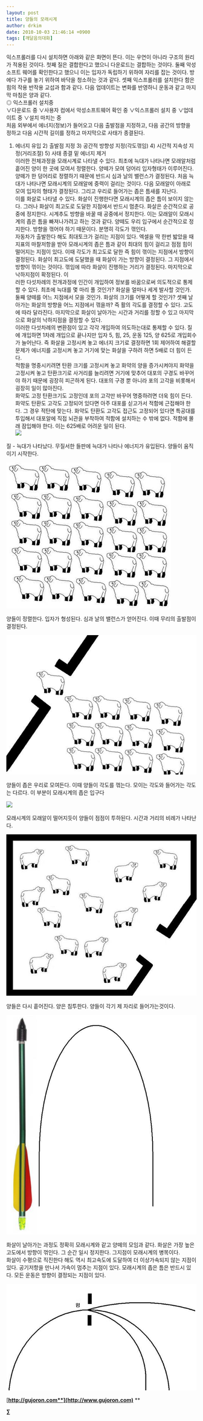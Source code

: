 ```yaml
---
layout: post
title: 양들의 모래시계
author: drkim
date: 2010-10-03 21:46:14 +0900
tags: [깨달음의대화]
---
```



  
 익스프롤러를 다시 설치하면 아래와 같은 화면이 뜬다. 이는 우연이 아니라 구조의 원리가 적용된 것이다. 첫째 질은 결합한다고 했으니 다운로드는 결합하는 것이다. 둘째 악성소프트 웨어를 확인한다고 했으니 이는 입자가 독립하기 위하여 자리를 잡는 것이다. 방에다 가구를 놓기 위하여 바닥을 청소하는 것과 같다. 셋째 익스프롤러를 설치한다 함은 힘의 작용 반작용 교섭과 함과 같다. 다음 업데이트는 변화를 반영하니 운동과 같고 마지막 마침은 양과 같다.   
 ◎ 익스프롤러 설치중   
 ∨다운로드 중 ∨사용자 컴에서 악성소프트웨어 확인 중 ∨익스프롤러 설치 중 ∨업데이트 중 ∨설치 마치는 중   
 처음 외부에서 에너지(정보)가 들어오고 다음 출발점을 지정하고, 다음 공간의 방향을 정하고 다음 시간적 길이를 정하고 마지막으로 사태가 종결된다.   
 1) 에너지 유입 2) 출발점 지정 3) 공간적 방향성 지정(각도꺾임) 4) 시간적 지속성 지정(거리조절) 5) 사태 종결 밑 에너지 제거   
 이러한 전체과정을 모래시계로 나타낼 수 있다. 최초에 늑대가 나타나면 모래알처럼 흩어진 양이 한 곳에 모여서 정렬한다. 양떼가 모여 덩어리 입자형태가 이루어진다. 양떼가 한 덩어리로 정렬하기 때문에 반드시 심과 날의 밸런스가 결정된다. 처음 늑대가 나타나면 모래시계의 모래알에 중력이 걸리는 것이다. 다음 모래알이 아래로 모여 입자의 형태가 결정된다. 그리고 우리로 들어가는 좁은 틈새를 지난다.    
 이를 화살로 나타낼 수 있다. 화살이 진행한다면 모래시계의 좁은 틈이 보이지 않는다. 그러나 화살이 최고도로 도달한 지점에서 반드시 멈춘다. 화살은 순간적으로 공중에 정지한다. 시계추도 방향을 바꿀 때 공중에서 정지한다. 이는 모래알이 모래시계의 좁은 틈을 빠져나가려고 하는 것과 같다. 양떼도 우리 입구에서 순간적으로 정지한다. 방향을 꺾어야 하기 때문이다. 분명히 각도가 꺾인다.   
 자동차가 출발한다 해도 최대토크가 걸리는 지점이 있다. 엑셀을 딱 한번 밟았을 때 지표의 마찰저항을 받아 모래시계의 좁은 틈과 같이 최대의 힘이 걸리고 점점 힘이 떨어지는 지점이 있다. 이때 각도가 최고도로 달한 즉 힘이 꺾이는 지점에서 방향이 결정된다. 화살이 최고도에 도달했을 때 화살이 가는 방향이 결정된다. 그 지점에서 방향이 꺾이는 것이다. 꺾임에 따라 화살이 진행하는 거리가 결정된다. 마지막으로 낙하지점이 확정된다. 이   
 러한 다섯차례의 전개과정에 인간이 개입하여 정보를 바꿈으로써 의도적으로 통제할 수 있다. 최초에 늑대를 몇 마리 풀 것인가? 화살을 얼마나 세게 발사할 것인가. 둘째 양떼를 어느 지점에서 모을 것인가. 화살의 크기를 어떻게 할 것인가? 셋째 날아가는 화살의 방향을 어느 지점에서 꺾을까? 즉 활의 각도를 결정할 수 있다. 고도에 따라 달라진다. 마지막으로 화살이 날아가는 시간과 거리를 정할 수 있고 마지막으로 화살의 낙하지점을 결정할 수 있다.    
 이러한 다섯차례의 변환점이 있고 각각 개입하여 의도하는대로 통제할 수 있다. 질에 개입하면 1차례 개입으로 끝나지만 입자 5, 힘, 25, 운동 125, 양 625로 개입회수가 늘어난다. 즉 화살을 고정시켜 놓고 에너지 크기로 결정하면 1회 제어하여 해결할 문제가 에너지를 고정시켜 놓고 거기에 맞는 화살을 구하려 하면 5배로 더 힘이 든다.   
 적함을 명중시키려면 탄환 크기를 고정시켜 놓고 화약의 양을 증가시켜야지 화약을 고정시켜 놓고 탄환크기로 사거리를 늘리려면 거기에 맞추어 대포의 구경도 바꾸어야 하기 때문에 굉장히 피곤하게 된다. 대포의 구경 뿐 아니라 포의 고각을 비롯해서 굉장히 일이 많아진다.   
 화약도 고정 탄환크기도 고정인데 포의 고각만 바꾸어 명중하려면 더욱 힘이 든다. 화약도 탄환도 고각도 고정되어 있다면 아주 대포를 싣고가서 적함에 근접해야 한다. 그 경우 적탄에 맞는다. 화약도 탄환도 고각도 접근도 고정되어 있다면 특공대를 투입해서 대포알에 직접 뇌관을 부착하여 적함에 설치하는 수 밖에 없다. 적함에 몰래 잠입해야 한다. 이는 625배로 어려운 일이 된다.   
 ![](http://gujoron.com/xe//files/attach/images/198/812/116/0000.jpg)  
  
  
질 - 늑대가 나타났다. 무질서한 들판에 늑대가 나타나 에너지가 유입된다. 양들이 움직이기 시작한다.  
  
![](/files/attach/images/198/812/116/0001.JPG)  
  
  
양들이 정렬한다. 입자가 형성된다. 심과 날의 밸런스가 얻어진다. 이때 무리의 출발점이 결정된다.  
  
  
![](/files/attach/images/198/812/116/0002.JPG)  
  
  
양들이 좁은 우리로 모여든다. 이때 양들이 각도를 꺾는다. 모이는 각도와 들어가는 각도는 다르다. 이 부분이 모래시계의 좁은 입구다  
  
  
![](http://gujoron.com/xe//files/attach/images/198/812/116/0003.jpg)  
  
  
  
모래시계의 모래알이 떨어지듯이 양들이 점점이 투하된다. 시간과 거리의 비례가 나타난다.  
  
![](/files/attach/images/198/812/116/0004.JPG)  
  
  
양들은 다시 흩어진다. 양은 침투한다. 양들이 각기 제 자리로 들어가는것이다.  
  
  
![](/files/attach/images/198/812/116/0005.JPG)  
  
   
화살이 날아가는 과정도 정확히 모래시계와 같고 양떼의 모임과 같다. 화살은 가장 높은 고도에서 방향이 꺾인다. 그 순간 일시 정지한다. 그지점이 모래시계의 병목이다.  
화살이 수평으로 직진한다 해도 역시 최고속도에 도달하여 더 이상가속되지 않는 지점이 있다. 공기저항을 만나서 가속이 멈추는 지점이 있다. 모래시계의 좁은 틈은 반드시 있다. 모든 운동은 방향이 결정되는 지점이 있다.  
  
  
![](/files/attach/images/198/812/116/0006.JPG)   
   
 





[**http://gujoron.com**](http://www.gujoron.com)** 
**

**∑**